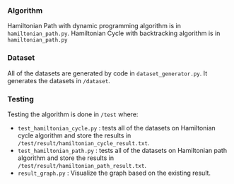 ### Algorithm
Hamiltonian Path with dynamic programming algorithm is in `hamiltonian_path.py`. Hamiltonian Cycle with backtracking algorithm is in `hamiltonian_path.py`

### Dataset
All of the datasets are generated by code in `dataset_generator.py`. It generates the datasets in `/dataset`.

### Testing
Testing the algorithm is done in `/test` where:
- `test_hamiltonian_cycle.py` : tests all of the datasets on Hamiltonian cycle algorithm and store the results in `/test/result/hamiltonian_cycle_result.txt`.
- `test_hamiltonian_path.py` : tests all of the datasets on Hamiltonian path algorithm and store the results in `/test/result/hamiltonian_path_result.txt`.
- `result_graph.py` : Visualize the graph based on the existing result.
